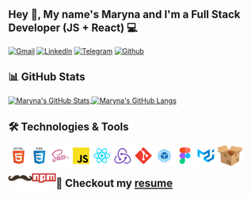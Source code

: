 ## Hey 👋, My name's Maryna and I'm a Full Stack Developer (JS + React) :computer:

<a href="mailto:marina.skrypnyk@gmail.com" rel="noopener noreferrer" target="_blank"><img alt="Gmail" src="https://img.shields.io/badge/Gmail-D14836?&logo=gmail&logoColor=white" /></a>
<a href="https://www.linkedin.com/in/maryna-skrypnyk/" rel="noopener noreferrer" target="_blank"><img alt="LinkedIn" src="https://img.shields.io/badge/linkedin-0077B5?&logo=linkedin&logoColor=white" /></a> 
<a href="https://t.me/maryna_skrypnyk" rel="noopener noreferrer" target="_blank"><img alt="Telegram" src="https://img.shields.io/badge/Telegram-0088CC?logo=telegram&logoColor=white" /></a>
<a href="https://github.com/Maryna-Skrypnyk" rel="noopener noreferrer" target="_blank"><img alt="Github" src="https://img.shields.io/badge/GitHub-333?logo=github&logoColor=white" /></a>

## 📊 GitHub Stats
<a href="https://github.com/Maryna-Skrypnyk/Maryna-Skrypnyk">
  <img align="center" src="https://github-readme-stats.vercel.app/api/top-langs/?username=Maryna-Skrypnyk&title_color=ffffff&show_icons=true&text_color=c9cacc&icon_color=2bbc8a&bg_color=1d1f21&langs_count=3" alt="Maryna's GitHub Stats" />
</a>
<a href="https://github.com/Maryna-Skrypnyk/Maryna-Skrypnyk">
  <img align="center" src="https://github-readme-stats.vercel.app/api?username=Maryna-Skrypnyk&title_color=ffffff&show_icons=true&icon_color=ffffff&line_height=27&theme=tokyonight" alt="Maryna's GitHub Langs" />
</a>

## 🛠️ Technologies & Tools
<a href="https://en.wikipedia.org/wiki/HTML" target="_blank"> <img align="left" src="https://raw.githubusercontent.com/Maryna-Skrypnyk/readme-icons/main/language_and_tools/square/html/html.svg" alt="html" height='42px'/> </a>
<a href="https://en.wikipedia.org/wiki/CSS" target="_blank"> <img align="left" src="https://raw.githubusercontent.com/Maryna-Skrypnyk/readme-icons/main/language_and_tools/square/css/css.svg" alt="css" height='42px'/> </a>
<a href="https://sass-lang.com/" target="_blank"> <img align="left" src="https://raw.githubusercontent.com/Maryna-Skrypnyk/readme-icons/main/language_and_tools/square/sass/sass.svg" alt="sass" height='42px'/> </a>
<a href="https://developer.mozilla.org/en-US/docs/Web/JavaScript" target="_blank"> <img align="left" alt="JavaScript" height ="42px"  src="https://raw.githubusercontent.com/Maryna-Skrypnyk/readme-icons/main/language_and_tools/square/javascript/javascript.svg"> </a>
<a href="https://reactjs.org/" target="_blank"> <img align="left" alt="React" height ="42px" src="https://raw.githubusercontent.com/Maryna-Skrypnyk/readme-icons/main/language_and_tools/square/react/react.svg"></a>
<a href="https://redux.js.org/" target="_blank"> <img align="left" src="https://raw.githubusercontent.com/Maryna-Skrypnyk/readme-icons/main/language_and_tools/square/redux/redux.svg" alt="Redux" height='42px'/> </a>
<a href="https://git-scm.com/" target="_blank"> <img img align="left" src="https://raw.githubusercontent.com/Maryna-Skrypnyk/readme-icons/main/language_and_tools/square/git-scm/git-scm.svg" align="left" alt="git" height='42px'/> </a>
<a href="https://webpack.js.org" target="_blank"><img align="left" alt="webpack" height ="42px" src="https://raw.githubusercontent.com/Maryna-Skrypnyk/readme-icons/main/language_and_tools/square/webpack/webpack.svg"></a>
<a href="https://www.figma.com/" target="_blank"> <img align="left" src="https://raw.githubusercontent.com/Maryna-Skrypnyk/readme-icons/main/language_and_tools/square/figma/figma.svg" alt="figma" height='42px'/> </a>
<a href="https://material-ui.com/" target="_blank"> <img align="left" src="https://raw.githubusercontent.com/Maryna-Skrypnyk/readme-icons/main/language_and_tools/square/material-ui/material-ui.svg" alt="material-ui" height='42px'/> </a>
<a href="https://parceljs.org/" target="_blank"> <img align="left" src="https://raw.githubusercontent.com/Maryna-Skrypnyk/readme-icons/main/language_and_tools/square/parcel/parcel.svg" alt="parcel" height='42px'/> </a>
<a href="https://handlebarsjs.com/" target="_blank"> <img align="left" src="https://raw.githubusercontent.com/Maryna-Skrypnyk/readme-icons/main/language_and_tools/square/handlebars/handlebars-01.svg" alt="parcel" height='48px' /> </a>
<a href="https://www.npmjs.com/" target="_blank"> <img align="left" src="https://raw.githubusercontent.com/Maryna-Skrypnyk/readme-icons/main/language_and_tools/square/npm/npm.svg" alt="parcel" height='48px' /> </a>


<br>
<br>


## 📝 Checkout my [resume](https://maryna-skrypnyk.github.io/my-cv/)

